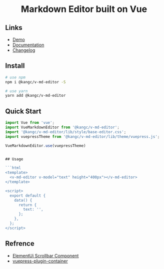 <h1 align="center">Markdown Editor built on Vue</h1>

## Links

- [Demo](https://code-farmer-i.github.io/vue-markdown-editor/examples/base-editor.html)
- [Documentation](https://code-farmer-i.github.io/vue-markdown-editor/)
- [Changelog](https://code-farmer-i.github.io/vue-markdown-editor/changelog.html)

## Install

```bash
# use npm
npm i @kangc/v-md-editor -S

# use yarn
yarn add @kangc/v-md-editor
```

## Quick Start

```js
import Vue from 'vue';
import VueMarkdownEditor from '@kangc/v-md-editor';
import '@kangc/v-md-editor/lib/style/base-editor.css';
import vuepressTheme from '@kangc/v-md-editor/lib/theme/vuepress.js';

VueMarkdownEditor.use(vuepressTheme)


## Usage

```html
<template>
  <v-md-editor v-model="text" height="400px"></v-md-editor>
</template>

<script>
  export default {
    data() {
      return {
        text: '',
      };
    },
  };
</script>
```

## Refrence

- [ElementUi Scrollbar Component](https://github.com/ElemeFE/element/tree/dev/packages/scrollbar)
- [vuepress-plugin-container](https://vuepress.github.io/zh/plugins/container/)
